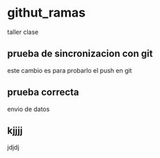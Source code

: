 # githut_ramas
taller clase
## prueba de sincronizacion con git 
este cambio es para probarlo el push en git 
## prueba correcta
envio de datos 
## kjjjj 
jdjdj